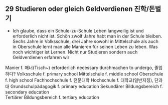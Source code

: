 ## 29 Studieren oder gleich Geldverdienen 진학/돈벌기


- Ich glaube, dass ein Schule-zu-Schule Leben langweilig ist und erforderlich nicht ist. Schön zwölf Jahre habt man in der Schule bleiben. Sechs Jahre in Volksschule, drei Jahre sowohl in Mittelschule als auch in Oberschule lernt man alle Manieren für seinen Leben zu leben. Was noch wichtiger ist Lernen. Nicht nur Studieren sondern auch Geldverdienen erfahren wir



Manier                              f. 매너(Tisch~)
erforderlich                        necessary
durchmachen                         to undergo, 졸업하다? 
Volksschule                         f. primary school
Mittelschule                        f. middle school
Oberschule                          f. high school
Fachhochschule                      f. 전문대학
Hochschule                          f. 대학교(일반지칭), 단과대
Grundschulpädagogik                 f. primary education
Sekundärer Bildungsbereich          f. secondary education             
Tertiärer Bildungsbereich           f. tertiary education